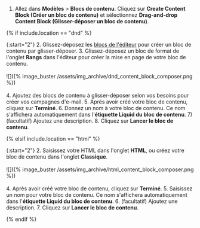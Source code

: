 1. Allez dans **Modèles** > **Blocs de contenu**. Cliquez sur <i class="fas fa-plus"></i> **Create Content Block (Créer un bloc de contenu)** et sélectionnez **Drag-and-drop Content Block (Glisser-déposer un bloc de contenu)**.

{% if include.location == "dnd" %}

{:start="2"}
2\. Glissez-déposez les [blocs de l'éditeur]({{site.baseurl}}/user_guide/message_building_by_channel/email/drag_and_drop/dnd_editor_blocks/) pour créer un bloc de contenu par glisser-déposer.
3\. Glissez-déposez un bloc de format de l'onglet **Rangs** dans l'éditeur pour créer la mise en page de votre bloc de contenu. <br><br> ![]({% image_buster /assets/img_archive/dnd_content_block_composer.png %})<br><br>
4\. Ajoutez des blocs de contenu à glisser-déposer selon vos besoins pour créer vos campagnes d'e-mail.
5\. Après avoir créé votre bloc de contenu, cliquez sur **Terminé**.
6\. Donnez un nom à votre bloc de contenu. Ce nom s'affichera automatiquement dans l'**étiquette Liquid du bloc de contenu**.
7) (facultatif) Ajoutez une description.
8\. Cliquez sur **Lancer le bloc de contenu**.

{% elsif include.location == "html" %}

{:start="2"}
2\. Saisissez votre HTML dans l'onglet **HTML**, ou créez votre bloc de contenu dans l'onglet **Classique**. <br><br> ![]({% image_buster /assets/img_archive/html_content_block_composer.png %})<br><br>
4\. Après avoir créé votre bloc de contenu, cliquez sur **Terminé**.
5\. Saisissez un nom pour votre bloc de contenu. Ce nom s'affichera automatiquement dans l'**étiquette Liquid du bloc de contenu**.
6\. (facultatif) Ajoutez une description.
7\. Cliquez sur **Lancer le bloc de contenu**.

{% endif %}